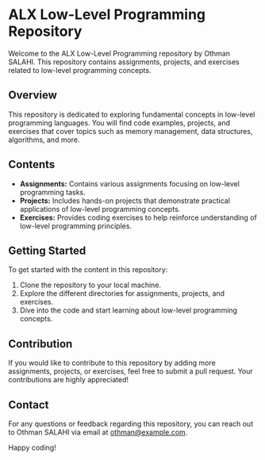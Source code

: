 # ALX Low-Level Programming Repository

Welcome to the ALX Low-Level Programming repository by Othman SALAHI. This repository contains assignments, projects, and exercises related to low-level programming concepts.

## Overview
This repository is dedicated to exploring fundamental concepts in low-level programming languages. You will find code examples, projects, and exercises that cover topics such as memory management, data structures, algorithms, and more.

## Contents
- **Assignments:** Contains various assignments focusing on low-level programming tasks.
- **Projects:** Includes hands-on projects that demonstrate practical applications of low-level programming concepts.
- **Exercises:** Provides coding exercises to help reinforce understanding of low-level programming principles.

## Getting Started
To get started with the content in this repository:
1. Clone the repository to your local machine.
2. Explore the different directories for assignments, projects, and exercises.
3. Dive into the code and start learning about low-level programming concepts.

## Contribution
If you would like to contribute to this repository by adding more assignments, projects, or exercises, feel free to submit a pull request. Your contributions are highly appreciated!

## Contact
For any questions or feedback regarding this repository, you can reach out to Othman SALAHI via email at othman@example.com.

Happy coding!
